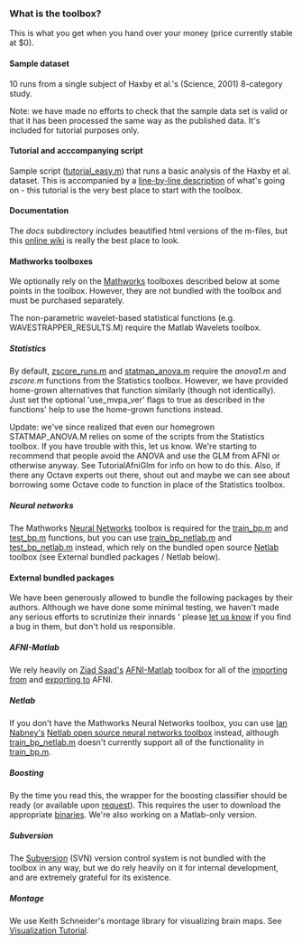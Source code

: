 ### What is the toolbox? ###

This is what you get when you hand over your money (price currently stable at $0).


#### Sample dataset ####

10 runs from a single subject of Haxby et al.'s (Science, 2001) 8-category study.

Note: we have made no efforts to check that the sample data set is valid or that it has been processed the same way as the published data. It's included for tutorial purposes only.


#### Tutorial and acccompanying script ####

Sample script ([tutorial\_easy.m](http://code.google.com/p/princeton-mvpa-toolbox/source/browse/trunk/core/tutorial_easy.m)) that runs a basic analysis of the Haxby et al. dataset. This is accompanied by a [line-by-line description](TutorialIntro.md) of what's going on - this tutorial is the very best place to start with the toolbox.


#### Documentation ####

The _docs_ subdirectory includes beautified html versions of the m-files, but this [online wiki](Main.md) is really the best place to look.


#### Mathworks toolboxes ####

We optionally rely on the [Mathworks](http://www.mathworks.com/) toolboxes described below at some points in the toolbox. However, they are not bundled with the toolbox and must be purchased separately.

The non-parametric wavelet-based statistical functions (e.g. WAVESTRAPPER\_RESULTS.M) require the Matlab Wavelets toolbox.


##### Statistics #####

By default, [zscore\_runs.m](http://code.google.com/p/princeton-mvpa-toolbox/source/browse/trunk/core/preproc/zscore_runs.m) and [statmap\_anova.m](http://code.google.com/p/princeton-mvpa-toolbox/source/browse/trunk/core/preproc/statmap_anova.m) require the _anova1.m_ and _zscore.m_ functions from the Statistics toolbox. However, we have provided home-grown alternatives that function similarly (though not identically). Just set the optional 'use\_mvpa\_ver' flags to true as described in the functions' help to use the home-grown functions instead.

Update: we've since realized that even our homegrown STATMAP\_ANOVA.M relies on some of the scripts from the Statistics toolbox. If you have trouble with this, let us know. We're starting to recommend that people avoid the ANOVA and use the GLM from AFNI or otherwise anyway. See TutorialAfniGlm for info on how to do this. Also, if there any Octave experts out there, shout out and maybe we can see about borrowing some Octave code to function in place of the Statistics toolbox.


##### Neural networks #####

The Mathworks [Neural Networks](http://www.mathworks.com/products/neuralnet/) toolbox is required for the [train\_bp.m](http://code.google.com/p/princeton-mvpa-toolbox/source/browse/trunk/core/learn/train_bp.m) and [test\_bp.m](http://code.google.com/p/princeton-mvpa-toolbox/source/browse/trunk/core/learn/test_bp.m) functions, but you can use [train\_bp\_netlab.m](http://code.google.com/p/princeton-mvpa-toolbox/source/browse/trunk/core/learn/train_bp_netlab.m) and [test\_bp\_netlab.m](http://code.google.com/p/princeton-mvpa-toolbox/source/browse/trunk/core/learn/test_bp_netlab.m) instead, which rely on the bundled open source [Netlab](http://www.ncrg.aston.ac.uk/netlab/) toolbox (see External bundled packages / Netlab below).


#### External bundled packages ####

We have been generously allowed to bundle the following packages by their authors. Although we have done some minimal testing, we haven't made any serious efforts to scrutinize their innards ' please [let us know](ContactDetails.md) if you find a bug in them, but don't hold us responsible.


##### AFNI-Matlab #####

We rely heavily on [Ziad Saad's](http://afni.nimh.nih.gov/sscc/ziad) [AFNI-Matlab](http://afni.nimh.nih.gov/afni/matlab) toolbox for all of the [importing from](#_From_AFNI.md) and [exporting to](ManualExporting#To_AFNI.md) AFNI.


##### Netlab #####

If you don't have the Mathworks Neural Networks toolbox, you can use [Ian Nabney's](http://www.ncrg.aston.ac.uk/People/nabneyit/Welcome.html) [Netlab open source neural networks toolbox](http://www.ncrg.aston.ac.uk/netlab/) instead, although [train\_bp\_netlab.m](http://code.google.com/p/princeton-mvpa-toolbox/source/browse/trunk/core/learn/train_bp_netlab.ml) doesn't currently support all of the functionality in [train\_bp.m](http://code.google.com/p/princeton-mvpa-toolbox/source/browse/trunk/core/learn/train_bp.m).


##### Boosting #####

By the time you read this, the wrapper for the boosting classifier should be ready (or available upon [request](mailto:mvpa-toolbox@googlegroups.com)). This requires the user to download the appropriate [binaries](http://www.research.att.com/cgi-bin/access.cgi/as/vt/ext-software/www-ne-license.cgi'table.BoosTexter.binary). We're also working on a Matlab-only version.


##### Subversion #####

The [Subversion](http://subversion.tigris.org/) (SVN) version control system is not bundled with the toolbox in any way, but we do rely heavily on it for internal development, and are extremely grateful for its existence.


##### Montage #####

We use Keith Schneider's montage library for visualizing brain maps. See [Visualization Tutorial](TutorialVisualization.md).